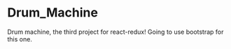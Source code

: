 # Drum_Machine
Drum machine, the third project for react-redux! Going to use bootstrap for this one.
